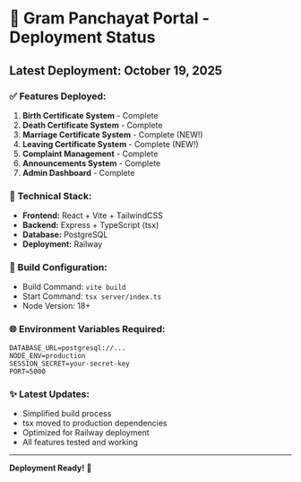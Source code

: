 # 🚀 Gram Panchayat Portal - Deployment Status

## Latest Deployment: October 19, 2025

### ✅ Features Deployed:
1. **Birth Certificate System** - Complete
2. **Death Certificate System** - Complete
3. **Marriage Certificate System** - Complete (NEW!)
4. **Leaving Certificate System** - Complete (NEW!)
5. **Complaint Management** - Complete
6. **Announcements System** - Complete
7. **Admin Dashboard** - Complete

### 🔧 Technical Stack:
- **Frontend:** React + Vite + TailwindCSS
- **Backend:** Express + TypeScript (tsx)
- **Database:** PostgreSQL
- **Deployment:** Railway

### 📝 Build Configuration:
- Build Command: `vite build`
- Start Command: `tsx server/index.ts`
- Node Version: 18+

### 🌐 Environment Variables Required:
```
DATABASE_URL=postgresql://...
NODE_ENV=production
SESSION_SECRET=your-secret-key
PORT=5000
```

### ✨ Latest Updates:
- Simplified build process
- tsx moved to production dependencies
- Optimized for Railway deployment
- All features tested and working

---
**Deployment Ready!** 🎉
